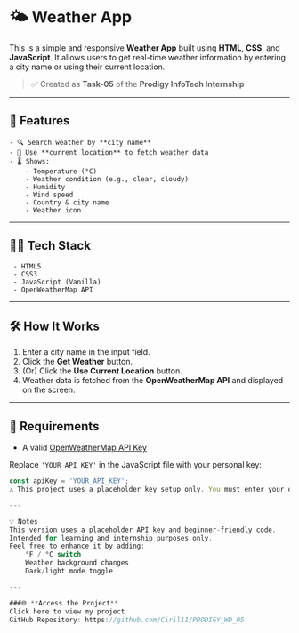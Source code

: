 # 🌤️ Weather App

This is a simple and responsive **Weather App** built using **HTML**, **CSS**, and **JavaScript**. It allows users to get real-time weather information by entering a city name or using their current location.

> ✅ Created as **Task-05** of the **Prodigy InfoTech Internship**

---

## 📌 Features

    - 🔍 Search weather by **city name**
    - 📍 Use **current location** to fetch weather data
    - 🌡 Shows:
        - Temperature (°C)
        - Weather condition (e.g., clear, cloudy)
        - Humidity
        - Wind speed
        - Country & city name
        - Weather icon 
       

---

## 🧑‍💻 Tech Stack

     - HTML5
     - CSS3
     - JavaScript (Vanilla)
     - OpenWeatherMap API

---

## 🛠 How It Works

1. Enter a city name in the input field.
2. Click the **Get Weather** button.
3. (Or) Click the **Use Current Location** button.
4. Weather data is fetched from the **OpenWeatherMap API** and displayed on the screen.

---

## 🔑 Requirements

- A valid [OpenWeatherMap API Key](https://openweathermap.org/api)

Replace `'YOUR_API_KEY'` in the JavaScript file with your personal key:

```javascript
const apiKey = 'YOUR_API_KEY';
⚠️ This project uses a placeholder key setup only. You must enter your own API key to make it work live.

---

💡 Notes
This version uses a placeholder API key and beginner-friendly code.
Intended for learning and internship purposes only.
Feel free to enhance it by adding:
    °F / °C switch
    Weather background changes
    Dark/light mode toggle

---

###🌐 **Access the Project**  
Click here to view my project
GitHub Repository: https://github.com/Ciril11/PRODIGY_WD_05
